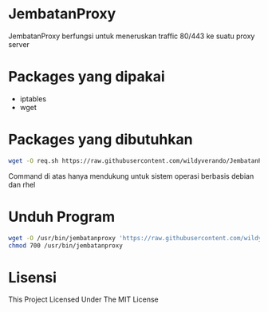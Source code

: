 # JembatanProxy
JembatanProxy berfungsi untuk meneruskan traffic 80/443 ke suatu proxy server

# Packages yang dipakai
- iptables
- wget

# Packages yang dibutuhkan
```bash
wget -O req.sh https://raw.githubusercontent.com/wildyverando/JembatanProxy/main/req.sh && bash req.sh
```
Command di atas hanya mendukung untuk sistem operasi berbasis debian dan rhel

# Unduh Program
```bash
wget -O /usr/bin/jembatanproxy 'https://raw.githubusercontent.com/wildyverando/JembatanProxy/main/jembatanproxy'
chmod 700 /usr/bin/jembatanproxy
```

# Lisensi
This Project Licensed Under The MIT License
